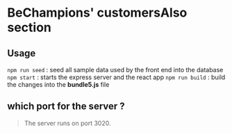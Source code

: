 # BeChampions' customersAlso section

## Usage

```npm run seed``` :  seed all sample data used by the front end into the database
```npm start``` : starts the express server and the react app
```npm run build``` : build the changes into the **bundle5.js** file

## which port for the server ?

> The server runs on port 3020.
